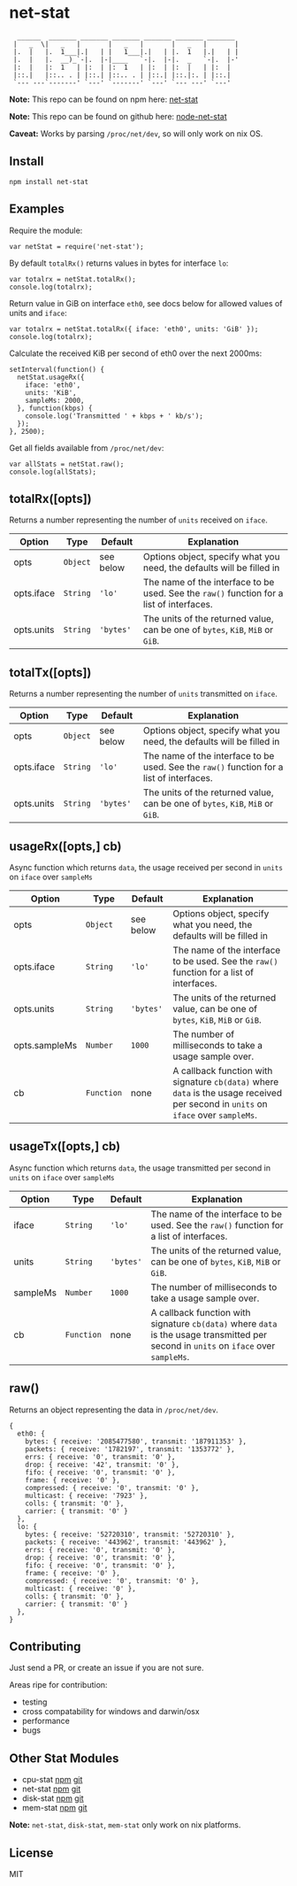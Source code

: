 net-stat
========

```
  ______  _______ _______ _______ _______ _______ _______
 |   _  \|   _   |       |   _   |       |   _   |       |
 |.  |   |.  1___|.|   | |   1___|.|   | |.  1   |.|   | |
 |.  |   |.  __)_`-|.  |-|____   `-|.  |-|.  _   `-|.  |-'
 |:  |   |:  1   | |:  | |:  1   | |:  | |:  |   | |:  |
 |::.|   |::.. . | |::.| |::.. . | |::.| |::.|:. | |::.|
 `--- ---`-------' `---' `-------' `---' `--- ---' `---'
```

**Note:** This repo can be found on npm here: [net-stat](https://www.npmjs.com/package/net-stat)

**Note:** This repo can be found on github here: [node-net-stat](https://github.com/jub3i/node-net-stat)

**Caveat:** Works by parsing `/proc/net/dev`, so will only work on nix OS.

Install
-------

```
npm install net-stat
```

Examples
--------

Require the module:
```
var netStat = require('net-stat');
```

By default `totalRx()` returns values in bytes for interface `lo`:
```
var totalrx = netStat.totalRx();
console.log(totalrx);
```

Return value in GiB on interface `eth0`, see docs below for allowed values of units and `iface`:
```
var totalrx = netStat.totalRx({ iface: 'eth0', units: 'GiB' });
console.log(totalrx);
```

Calculate the received KiB per second of eth0 over the next 2000ms:
```
setInterval(function() {
  netStat.usageRx({
    iface: 'eth0',
    units: 'KiB',
    sampleMs: 2000,
  }, function(kbps) {
    console.log('Transmitted ' + kbps + ' kb/s');
  });
}, 2500);
```

Get all fields available from `/proc/net/dev`:
```
var allStats = netStat.raw();
console.log(allStats);
```

totalRx([opts])
---------------------

Returns a number representing the number of `units` received on `iface`.

Option        | Type         | Default       | Explanation
------------- | -------------| ------------- | ------------
opts          | `Object`     | see below     | Options object, specify what you need, the defaults will be filled in
opts.iface    | `String`     | `'lo'`        | The name of the interface to be used. See the `raw()` function for a list of interfaces.
opts.units    | `String`     | `'bytes'`     | The units of the returned value, can be one of `bytes`, `KiB`, `MiB` or `GiB`.

totalTx([opts])
---------------------

Returns a number representing the number of `units` transmitted on `iface`.

Option        | Type         | Default       | Explanation
------------- | -------------| ------------- | ------------
opts          | `Object`     | see below     | Options object, specify what you need, the defaults will be filled in
opts.iface    | `String`     | `'lo'`        | The name of the interface to be used. See the `raw()` function for a list of interfaces.
opts.units    | `String`     | `'bytes'`     | The units of the returned value, can be one of `bytes`, `KiB`, `MiB` or `GiB`.

usageRx([opts,] cb)
-------------------

Async function which returns `data`, the usage received per second in `units` on `iface` over `sampleMs`

Option        | Type         | Default       | Explanation
------------- | -------------| ------------- | ------------
opts          | `Object`     | see below     | Options object, specify what you need, the defaults will be filled in
opts.iface    | `String`     | `'lo'`        | The name of the interface to be used. See the `raw()` function for a list of interfaces.
opts.units    | `String`     | `'bytes'`     | The units of the returned value, can be one of `bytes`, `KiB`, `MiB` or `GiB`.
opts.sampleMs | `Number`     | `1000`        | The number of milliseconds to take a usage sample over.
cb            | `Function`   | none          | A callback function with signature `cb(data)` where `data` is the usage received per second in `units` on `iface` over `sampleMs`.

usageTx([opts,] cb)
-------------------

Async function which returns `data`, the usage transmitted per second in `units` on `iface` over `sampleMs`

Option        | Type         | Default       | Explanation
------------- | -------------| ------------- | ------------
iface         | `String`     | `'lo'`        | The name of the interface to be used. See the `raw()` function for a list of interfaces.
units         | `String`     | `'bytes'`     | The units of the returned value, can be one of `bytes`, `KiB`, `MiB` or `GiB`.
sampleMs      | `Number`     | `1000`        | The number of milliseconds to take a usage sample over.
cb            | `Function`   | none          | A callback function with signature `cb(data)` where `data` is the usage transmitted per second in `units` on `iface` over `sampleMs`.

raw()
-----

Returns an object representing the data in `/proc/net/dev`.

```
{
  eth0: {
    bytes: { receive: '2085477580', transmit: '187911353' },
    packets: { receive: '1782197', transmit: '1353772' },
    errs: { receive: '0', transmit: '0' },
    drop: { receive: '42', transmit: '0' },
    fifo: { receive: '0', transmit: '0' },
    frame: { receive: '0' },
    compressed: { receive: '0', transmit: '0' },
    multicast: { receive: '7923' },
    colls: { transmit: '0' },
    carrier: { transmit: '0' }
  },
  lo: {
    bytes: { receive: '52720310', transmit: '52720310' },
    packets: { receive: '443962', transmit: '443962' },
    errs: { receive: '0', transmit: '0' },
    drop: { receive: '0', transmit: '0' },
    fifo: { receive: '0', transmit: '0' },
    frame: { receive: '0' },
    compressed: { receive: '0', transmit: '0' },
    multicast: { receive: '0' },
    colls: { transmit: '0' },
    carrier: { transmit: '0' }
  },
}
```

Contributing
------------

Just send a PR, or create an issue if you are not sure.

Areas ripe for contribution:
- testing
- cross compatability for windows and darwin/osx
- performance
- bugs

Other Stat Modules
------------------

- cpu-stat [npm](https://www.npmjs.com/package/cpu-stat) [git](https://github.com/jub3i/node-cpu-stat)
- net-stat [npm](https://www.npmjs.com/package/net-stat) [git](https://github.com/jub3i/node-net-stat)
- disk-stat [npm](https://www.npmjs.com/package/disk-stat) [git](https://github.com/jub3i/node-disk-stat)
- mem-stat [npm](https://www.npmjs.com/package/mem-stat) [git](https://github.com/jub3i/node-mem-stat)

**Note:** `net-stat`, `disk-stat`, `mem-stat` only work on nix platforms.

License
-------

MIT
